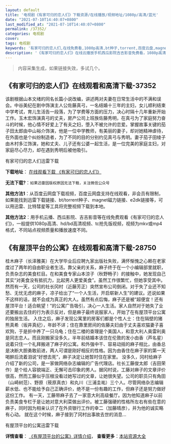 ```yaml
---
layout: default
title: '电视剧《有家可归的恋人们》下载资源/在线播放/视频地址/1080p/高清/蓝光'
date: "2021-07-10T14:40:07+0800"
last_modified_at: "2021-07-10T14:40:07+0800"
permalink: /37352/
categories: 电视剧
cover:
tags: 电视剧
keywords: '有家可归的恋人们,在线免费看,1080p高清,bt种子,torrent,百度云盘,magnet,磁力链,迅雷下载资源'
description: '《有家可归的恋人们》在线云播放手机西瓜影院吉吉影音免费看，1080p高清bd/hd未删减完整版和tc抢先枪版，mkv/mp4格式，附带bt/torrent种子、magnet/磁力链、百度云盘、网盘资源迅雷下载链接'
---
```


>内容采集生成，如果链接失效，多试几个。


## 《有家可归的恋人们》在线观看和高清下载-37352

该剧根据山本文绪的同名长篇小说改编，讲述两对夫妻在日常生活中的不满和误会。中谷美纪在剧中饰演主人公佐藤真弓，一名结婚十三年的主妇，女儿顺利结束中学考试，育儿生活告一段落，为了学费等方面的压力，决心时隔十几年重新开始工作。玉木宏饰演真弓的丈夫，房产公司上班族佐藤秀明，在真弓为了家庭努力奋斗的时候，他心情不好爱上了有夫之妇，堕入不被允许的恋爱。掌握故事关键的茄子田太郎由中山裕介饰演，他是一位中学教师，有美丽的妻子，却对她精神虐待，在外面也是个纠纷制造者，为了不同的目的分别约见真弓与秀明。妻子茄子田绫子由木村多江饰演，她和丈夫、儿子还有公婆一起生活，是一位完美的家庭主妇，对家庭尽心尽力，却在遇到秀明后被他吸引。


有家可归的恋人们迅雷下载

**下载地址**： [在线观看下载 《有家可归的恋人们》](https://www.993dy.com//vod-detail-id-30064.html) 


**无法下载?**：`如果迅雷因版权原因无法下载，关注微信公众号 `

**其他方法1**：从百度云网盘下载视频，百度云网盘支持在线观看，非会员有限制，如果能找到迅雷下载链接、bt/torrent种子、magnet磁力链接、e2dk链接等，可以用迅雷、比特彗星等工具将完整视频下载到本地。

**其他方法2**：用手机云播、西瓜影院、吉吉影音等在线免费观看《有家可归的恋人们》，一般提供1080p高清、hd/bd高清视频、tc抢先版视频，视频为mkv或mp4格式，不同站点视频质量和播放速度不同。


## 《有屋顶平台的公寓》在线观看和高清下载-28750

桂木麻子（长泽雅美）在大学毕业后应聘九家出版社失败，满怀惭愧之心赖在老家度过了两年的自由职业者生活。靠父亲的关系，麻子终于在一个小编辑部里就职，负责杂志的美食栏目。在和美食专家山本涼子（秋野畅子）的接触中，她发现自己其实&ldquo;对美食没有抵抗力，比起男人更爱美食&rdquo;。虽然工作很繁忙，但她享受其中。 然而有一天，公司的社长冈村（近藤芳正）突然宣布公司倒闭。对于失了业还不知愁、无忧无虑的麻子，凉子给出了“一个人生活，开启崭新人生&rdquo;的建议。还说如果不这样的话，就不会成为真正的大人。虽然有点后悔，麻子还是被&ldquo;超便宜！还有屋顶平台！适合眺望！&rdquo;的公寓广告吸引，决心一人生活。家人自然对于她失了业还要搬出去住的行为表示反对，但是麻子最终说服家人，开始了在有屋顶平台公寓的独居生活。 入住之后，麻子发现公寓里的房客们都是个性人士：住在隔壁的猪熊真希（坂井真纪），年龄不详；住在靠里房间的佐藤夫妇由于丈夫喜欢猫妻子喜欢狗，于是折中养了一只乌龟；住在二楼的查理是个美国人，和意大利人奥雷利奥是同志恋人。而且刚搬家没多久，半年前结婚本该住在伦敦的发小由香（芦名星）说着只住一个礼拜搬进了麻子的公寓。和外强中干、容易动摇的麻子相比，由香总是决断大胆勇敢前进，两人可谓是刚好相反的性格。因为由香住在麻子家的第一天喝醉后流着泪说“好想去死”，麻子决定让她暂时住在家里。 没多久，冈村给麻子介绍了新的公司，是一家做网络杂志编辑的广告代理店。社长工藤俊太郎（吉田荣作）是个给人容貌端正、无懈可击印象的男人。据冈村说，工藤对麻子的文章评价很高，然而工藤似乎压根没看过她写过的文章，让她很失望。公司的职员只有角田（山崎树范）、野原（筱原真衣）和丸川（三浦圭祐）三个人。尽管网络杂志编辑薪水低、也不能给予自己正确评价，绝不是一份有趣的工作，但麻子还是努力做好这份工作。 有一天，工藤带麻子去了一家意大利高级餐厅。因为他知道麻子以前负责美食专栏于是让她对意大利菜做出评价。被工藤强硬的性格所左右有些在意的麻子，同时因为相亲认识了在外资银行工作的幸二（加藤晴彦），并为他的诚实略有心动。 就在这个时候，麻子接到了冈村出事故去世的消息&hellip;


有屋顶平台的公寓迅雷下载

**详情查看**： [《有屋顶平台的公寓》详情介绍](/movie/28750/)， **查看更多**：[本站资源大全](/movie/t/all/)


